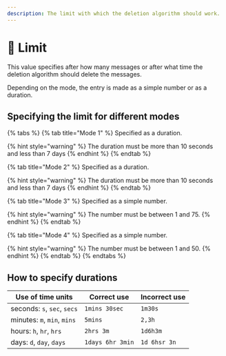 ```yaml
---
description: The limit with which the deletion algorithm should work.
---
```


# 🔢 Limit

This value specifies after how many messages or after what time the deletion algorithm should delete the messages.

Depending on the mode, the entry is made as a simple number or as a duration.

## Specifying the limit for different modes

{% tabs %}
{% tab title="Mode 1" %}
Specified as a duration.

{% hint style="warning" %}
The duration must be more than 10 seconds and less than 7 days
{% endhint %}
{% endtab %}

{% tab title="Mode 2" %}
Specified as a duration.

{% hint style="warning" %}
The duration must be more than 10 seconds and less than 7 days
{% endhint %}
{% endtab %}

{% tab title="Mode 3" %}
Specified as a simple number.

{% hint style="warning" %}
The number must be between 1 and 75.
{% endhint %}
{% endtab %}

{% tab title="Mode 4" %}
Specified as a simple number.

{% hint style="warning" %}
The number must be between 1 and 50.
{% endhint %}
{% endtab %}
{% endtabs %}

## How to specify durations

| Use of time units             | Correct use      | Incorrect use |
| ----------------------------- | ---------------- | ------------- |
| seconds: `s`, `sec`, `secs`   | `1mins 30sec`    | `1m30s`       |
|  minutes: `m`, `min`, `mins`  | `5mins`          | `2,3h`        |
| hours: `h`, `hr`, `hrs`       | `2hrs 3m`        | `1d6h3m`      |
| days: `d`, `day`, `days`      | `1days 6hr 3min` | `1d 6hsr 3n`  |

